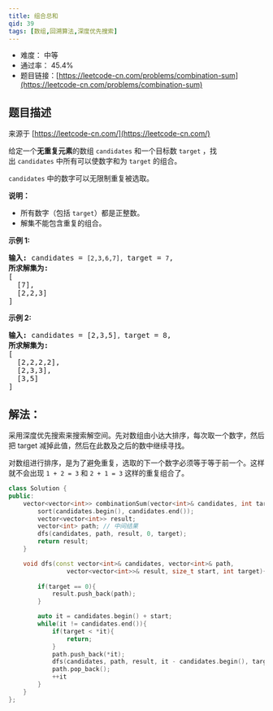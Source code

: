 ```yaml
---
title: 组合总和
qid: 39
tags: [数组,回溯算法,深度优先搜索]
---
```



- 难度： 中等
- 通过率： 45.4%
- 题目链接：[https://leetcode-cn.com/problems/combination-sum](https://leetcode-cn.com/problems/combination-sum)


## 题目描述

来源于 [https://leetcode-cn.com/](https://leetcode-cn.com/)

<p>给定一个<strong>无重复元素</strong>的数组&nbsp;<code>candidates</code>&nbsp;和一个目标数&nbsp;<code>target</code>&nbsp;，找出&nbsp;<code>candidates</code>&nbsp;中所有可以使数字和为&nbsp;<code>target</code>&nbsp;的组合。</p>

<p><code>candidates</code>&nbsp;中的数字可以无限制重复被选取。</p>

<p><strong>说明：</strong></p>

<ul>
	<li>所有数字（包括&nbsp;<code>target</code>）都是正整数。</li>
	<li>解集不能包含重复的组合。&nbsp;</li>
</ul>

<p><strong>示例&nbsp;1:</strong></p>

<pre><strong>输入:</strong> candidates = <code>[2,3,6,7], </code>target = <code>7</code>,
<strong>所求解集为:</strong>
[
  [7],
  [2,2,3]
]
</pre>

<p><strong>示例&nbsp;2:</strong></p>

<pre><strong>输入:</strong> candidates = [2,3,5]<code>, </code>target = 8,
<strong>所求解集为:</strong>
[
&nbsp; [2,2,2,2],
&nbsp; [2,3,3],
&nbsp; [3,5]
]</pre>


## 解法：

采用深度优先搜索来搜索解空间。先对数组由小达大排序，每次取一个数字，然后把 target 减掉此值，然后在此数及之后的数中继续寻找。

对数组进行排序，是为了避免重复，选取的下一个数字必须等于等于前一个。这样就不会出现 `1 + 2 = 3` 和 `2 + 1 = 3` 这样的重复组合了。

```cpp
class Solution {
public:
    vector<vector<int>> combinationSum(vector<int>& candidates, int target) {
        sort(candidates.begin(), candidates.end());
        vector<vector<int>> result;
        vector<int> path; // 中间结果
        dfs(candidates, path, result, 0, target);
        return result;
    }

    void dfs(const vector<int>& candidates, vector<int>& path,
                vector<vector<int>>& result, size_t start, int target){
        
        if(target == 0){
            result.push_back(path);
        }

        auto it = candidates.begin() + start; 
        while(it != candidates.end()){
            if(target < *it){
                return;
            }
            path.push_back(*it);
            dfs(candidates, path, result, it - candidates.begin(), target - *it);
            path.pop_back();
            ++it
        }
    }
};
```